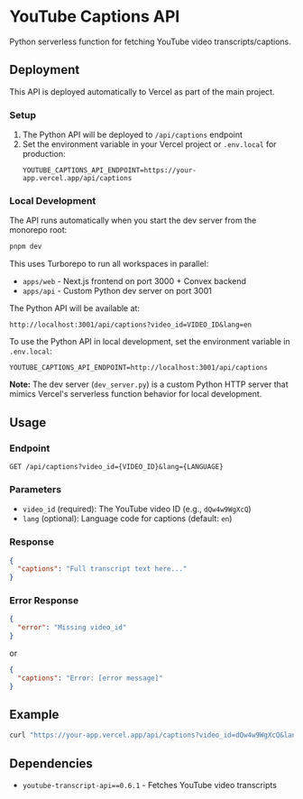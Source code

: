 # YouTube Captions API

Python serverless function for fetching YouTube video transcripts/captions.

## Deployment

This API is deployed automatically to Vercel as part of the main project.

### Setup

1. The Python API will be deployed to `/api/captions` endpoint
2. Set the environment variable in your Vercel project or `.env.local` for production:
   ```
   YOUTUBE_CAPTIONS_API_ENDPOINT=https://your-app.vercel.app/api/captions
   ```

### Local Development

The API runs automatically when you start the dev server from the monorepo root:

```bash
pnpm dev
```

This uses Turborepo to run all workspaces in parallel:
- `apps/web` - Next.js frontend on port 3000 + Convex backend
- `apps/api` - Custom Python dev server on port 3001

The Python API will be available at:
```
http://localhost:3001/api/captions?video_id=VIDEO_ID&lang=en
```

To use the Python API in local development, set the environment variable in `.env.local`:
```
YOUTUBE_CAPTIONS_API_ENDPOINT=http://localhost:3001/api/captions
```

**Note:** The dev server (`dev_server.py`) is a custom Python HTTP server that mimics Vercel's serverless function behavior for local development.

## Usage

### Endpoint

```
GET /api/captions?video_id={VIDEO_ID}&lang={LANGUAGE}
```

### Parameters

- `video_id` (required): The YouTube video ID (e.g., `dQw4w9WgXcQ`)
- `lang` (optional): Language code for captions (default: `en`)

### Response

```json
{
  "captions": "Full transcript text here..."
}
```

### Error Response

```json
{
  "error": "Missing video_id"
}
```

or

```json
{
  "captions": "Error: [error message]"
}
```

## Example

```bash
curl "https://your-app.vercel.app/api/captions?video_id=dQw4w9WgXcQ&lang=en"
```

## Dependencies

- `youtube-transcript-api==0.6.1` - Fetches YouTube video transcripts
